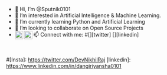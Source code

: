 - 👋 Hi, I’m @Sputnik0101
- 👀 I’m interested in Artificial Intelligence & Machine Learning.
- 🌱 I’m currently learning Python and Artificial Learning
- 💞️ I’m looking to collaborate on Open Source Projects
- 📫 Connect with me:
#[<img align="left" alt="DevNikhilRaj | Twitter" width="22px" src="https://cdn.jsdelivr.net/npm/simple-icons@v3/icons/twitter.svg" />][twitter]
[<img align="left" alt="nikhilrajnr | LinkedIn" width="22px" src="https://cdn.jsdelivr.net/npm/simple-icons@v3/icons/linkedin.svg" />][linkedin]

<br />

<!---
Sputnik0101/Sputnik0101 is a ✨ special ✨ repository because its `README.md` (this file) appears on your GitHub profile.
You can click the Preview link to take a look at your changes.
--->
#[Insta]: https://twitter.com/DevNikhilRaj
[linkedin]: https://www.linkedin.com/in/dangiriyansha0101
